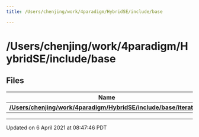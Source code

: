 ```yaml
---
title: /Users/chenjing/work/4paradigm/HybridSE/include/base

---
```

# /Users/chenjing/work/4paradigm/HybridSE/include/base

## Files

| Name           |
| -------------- |
| **[/Users/chenjing/work/4paradigm/HybridSE/include/base/iterator.h](hybridse/usage/api/c++/Files/iterator_8h.md#file-iterator.h)**  |






-------------------------------

Updated on  6 April 2021 at 08:47:46 PDT
